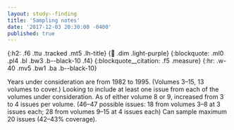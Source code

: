 ```yaml
---
layout: study--finding
title: 'Sampling notes'
date: '2017-12-03 20:30:00 -0400'
published: true
---
```


{:h2: .f6 .ttu .tracked .mt5 .lh-title}
{:link: .dim .light-purple}
{:blockquote: .ml0 .pl4 .bl .bw3 .b--black-10 .f4}
{:blockquote__citation: .f5 .measure}
{:hr: .w-40 .mv5 .bw1 .ba .b--black-10}

Years under consideration are from 1982 to 1995. (Volumes 3–15, 13 volumes to cover.) Looking to include at least one issue from each of the volumes under consideration. As of either volume 8 or 9, increased from 3 to 4 issues per volume. (46–47 possible issues: 18 from volumes 3–8 at 3 issues each; 28 from volumes 9–15 at 4 issues each) Can sample maximum 20 issues (42–43% coverage).
